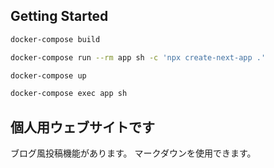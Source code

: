 ## Getting Started

```bash
docker-compose build

docker-compose run --rm app sh -c 'npx create-next-app .'

docker-compose up

docker-compose exec app sh
```

## 個人用ウェブサイトです
ブログ風投稿機能があります。
マークダウンを使用できます。
